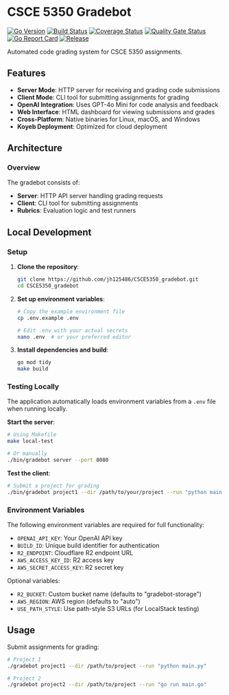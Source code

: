 # CSCE 5350 Gradebot

[![Go Version](https://img.shields.io/github/go-mod/go-version/jh125486/CSCE5350_gradebot)](https://golang.org/)
[![Build Status](https://github.com/jh125486/CSCE5350_gradebot/workflows/test/badge.svg)](https://github.com/jh125486/CSCE5350_gradebot/actions)
[![Coverage Status](https://codecov.io/gh/jh125486/CSCE5350_gradebot/branch/main/graph/badge.svg)](https://codecov.io/gh/jh125486/CSCE5350_gradebot)
[![Quality Gate Status](https://sonarcloud.io/api/project_badges/measure?project=jh125486_CSCE5350_gradebot&metric=alert_status)](https://sonarcloud.io/summary/new_code?id=jh125486_CSCE5350_gradebot)
[![Go Report Card](https://goreportcard.com/badge/github.com/jh125486/CSCE5350_gradebot)](https://goreportcard.com/report/github.com/jh125486/CSCE5350_gradebot)
[![Release](https://img.shields.io/github/release/jh125486/CSCE5350_gradebot.svg)](https://github.com/jh125486/CSCE5350_gradebot/releases)

Automated code grading system for CSCE 5350 assignments.

## Features

- **Server Mode**: HTTP server for receiving and grading code submissions
- **Client Mode**: CLI tool for submitting assignments for grading
- **OpenAI Integration**: Uses GPT-4o Mini for code analysis and feedback
- **Web Interface**: HTML dashboard for viewing submissions and grades
- **Cross-Platform**: Native binaries for Linux, macOS, and Windows
- **Koyeb Deployment**: Optimized for cloud deployment

## Architecture

### Overview

The gradebot consists of:
- **Server**: HTTP API server handling grading requests
- **Client**: CLI tool for submitting assignments
- **Rubrics**: Evaluation logic and test runners

## Local Development

### Setup

1. **Clone the repository**:
   ```bash
   git clone https://github.com/jh125486/CSCE5350_gradebot.git
   cd CSCE5350_gradebot
   ```

2. **Set up environment variables**:
   ```bash
   # Copy the example environment file
   cp .env.example .env
   
   # Edit .env with your actual secrets
   nano .env  # or your preferred editor
   ```

3. **Install dependencies and build**:
   ```bash
   go mod tidy
   make build
   ```

### Testing Locally

The application automatically loads environment variables from a `.env` file when running locally.

**Start the server**:
```bash
# Using Makefile
make local-test

# Or manually
./bin/gradebot server --port 8080
```

**Test the client**:
```bash
# Submit a project for grading
./bin/gradebot project1 --dir /path/to/your/project --run "python main.py"
```

### Environment Variables

The following environment variables are required for full functionality:

- `OPENAI_API_KEY`: Your OpenAI API key
- `BUILD_ID`: Unique build identifier for authentication
- `R2_ENDPOINT`: Cloudflare R2 endpoint URL
- `AWS_ACCESS_KEY_ID`: R2 access key
- `AWS_SECRET_ACCESS_KEY`: R2 secret key

Optional variables:
- `R2_BUCKET`: Custom bucket name (defaults to "gradebot-storage")
- `AWS_REGION`: AWS region (defaults to "auto")
- `USE_PATH_STYLE`: Use path-style S3 URLs (for LocalStack testing)

## Usage

Submit assignments for grading:

```bash
# Project 1
./gradebot project1 --dir /path/to/project --run "python main.py"

# Project 2
./gradebot project2 --dir /path/to/project --run "go run main.go"
```
